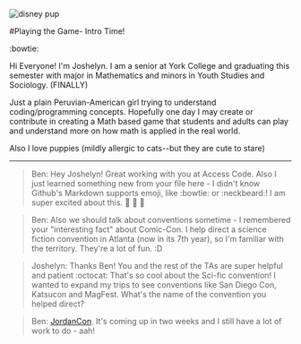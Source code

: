 ![disney pup](http://i.giphy.com/ilISpQ490SiHu.gif)

#Playing the Game- Intro Time!

:bowtie: 

Hi Everyone! I'm Joshelyn. I am a senior at York College and graduating this semester with major in Mathematics and minors in Youth Studies and Sociology. (FINALLY)

Just a plain Peruvian-American girl trying to understand coding/programming concepts. Hopefully one day I may create or contribute in creating a Math based game that students and adults can play and understand more on how math is applied in the real world.

Also I love puppies (mildly allergic to cats--but they are cute to stare)


-----

> Ben: Hey Joshelyn! Great working with you at Access Code. Also I just learned something new from your file here - I didn't know Github's Markdown
supports emoji, like :bowtie: or :neckbeard:! I am super excited about this. :statue_of_liberty: :santa: :raised_hands:

> Ben: Also we should talk about conventions sometime - I remembered your "interesting fact" about Comic-Con. I help direct a science fiction convention
in Atlanta (now in its 7th year), so I'm familiar with the territory. They're a lot of fun. :D

> Joshelyn: Thanks Ben! You and the rest of the TAs are super helpful and patient :octocat: That's so cool about the Sci-fic convention! I wanted to
expand my trips to see conventions like San Diego Con, Katsucon and MagFest. What's the name of the convention you helped direct?

> Ben: [JordanCon](http://jordancon.org). It's coming up in two weeks and I still have a lot of work to do - aah!
